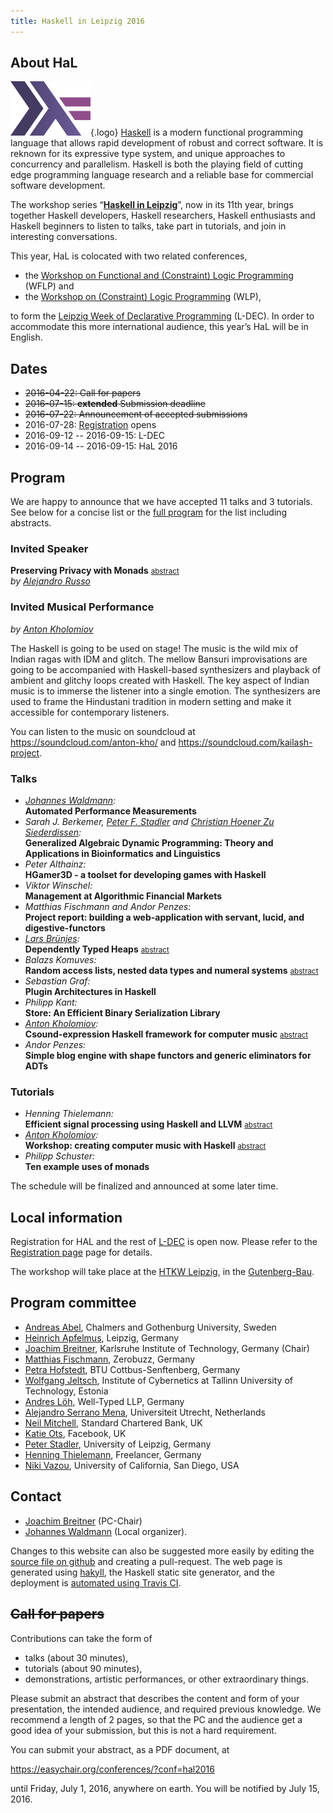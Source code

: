 ```yaml
---
title: Haskell in Leipzig 2016
---
```


About HaL
-----

![Haskell logo](images/logo.png){.logo}
[Haskell](http://haskell.org/) is a modern functional programming language that allows rapid development of robust and correct software. It is reknown for its expressive type system, and unique approaches to concurrency and parallelism. Haskell is both the playing field of cutting edge programming language research and a reliable base for commercial software development.

The workshop series “[**Haskell in Leipzig**](http://nfa.imn.htwk-leipzig.de/HAL2015/)”, now in its 11th year, brings together Haskell developers, Haskell researchers, Haskell enthusiasts and Haskell beginners to listen to talks, take part in tutorials, and join in interesting conversations.

This year, HaL is colocated with two related conferences,

 * the [Workshop on Functional and (Constraint) Logic Programming](https://wflp2016.github.io/) (WFLP) and
 * the [Workshop on (Constraint) Logic Programming](http://nfa.imn.htwk-leipzig.de/WLP2016/) (WLP),

to form the [Leipzig Week of Declarative Programming](http://nfa.imn.htwk-leipzig.de/LDEC2016/) (L-DEC). In order to accommodate this more international audience, this year’s HaL will be in English.

Dates
-----

 * ~~2016-04-22: Call for papers~~
 * ~~2016-07-15: **extended** Submission deadline~~
 * ~~2016-07-22: Announcement of accepted submissions~~
 * 2016-07-28: [Registration](http://nfa.imn.htwk-leipzig.de/LDEC2016/registration/) opens
 * 2016-09-12 -- 2016-09-15: L-DEC
 * 2016-09-14 -- 2016-09-15: HaL 2016


Program
-------

We are happy to announce that we have accepted 11 talks and 3 tutorials. See below for a concise list or the [full program](program.html) for the list including abstracts.

### Invited Speaker

**Preserving Privacy with Monads**
<small>[abstract](program.html#russo)</small><br/>
*by [Alejandro Russo](http://www.cse.chalmers.se/~russo/)*

### Invited Musical Performance

*by [Anton Kholomiov]*

The Haskell is going to be used on stage! The music is the wild mix of Indian
ragas with IDM and glitch.  The mellow Bansuri improvisations are going to be
accompanied with Haskell-based synthesizers and playback of ambient and glitchy
loops created with Haskell.  The key aspect of Indian music is to immerse the
listener into a single emotion.  The synthesizers are used to frame the
Hindustani tradition in modern setting and make it accessible for contemporary
listeners.

You can listen to the music on soundcloud at <https://soundcloud.com/anton-kho/> and <https://soundcloud.com/kailash-project>.


### Talks

* *[Johannes Waldmann]:*<br/>
  **Automated Performance Measurements**
* *Sarah J. Berkemer, [Peter F. Stadler] and [Christian Hoener Zu Siederdissen]:*<br/>
  **Generalized Algebraic Dynamic Programming: Theory and Applications in Bioinformatics and Linguistics**
* *Peter Althainz:*<br/>
  **HGamer3D - a toolset for developing games with Haskell**
* *Viktor Winschel:*<br/>
  **Management at Algorithmic Financial Markets**
* *Matthias Fischmann and Andor Penzes:*<br/>
  **Project report: building a web-application with servant, lucid, and digestive-functors**
* *[Lars Brünjes]:*<br/>
  **Dependently Typed Heaps**
  <small>[abstract](program.html#brunjes)</small>
* *Balazs Komuves:*<br/>
  **Random access lists, nested data types and numeral systems** <small>[abstract](program.html#komuves)</small>
* *Sebastian Graf:*<br/>
  **Plugin Architectures in Haskell**
* *Philipp Kant:* <br/>
  **Store: An Efficient Binary Serialization Library**
* *[Anton Kholomiov]:* <br/>
  **Csound-expression Haskell framework for computer music**
  <small>[abstract](program.html#kholomiov-talk)</small>
* *Andor Penzes:* <br/>
  **Simple blog engine with shape functors and generic eliminators for ADTs**

[Johannes Waldmann]: http://www.imn.htwk-leipzig.de/~waldmann/
[Peter F. Stadler]: http://www.bioinf.uni-leipzig.de/
[Christian Hoener Zu Siederdissen]: http://www.bioinf.uni-leipzig.de/~choener/index.html
[Lars Brünjes]:  https://github.com/brunjlar
[Anton Kholomiov]: https://github.com/anton-k

### Tutorials

* *Henning Thielemann:*<br/>
  **Efficient signal processing using Haskell and LLVM**
  <small>[abstract](program.html#thielemann)</small>
* *[Anton Kholomiov]:* <br/>
  **Workshop: creating computer music with Haskell**
  <small>[abstract](program.html#kholomiov-tutorial)</small>
* *Philipp Schuster:* <br/>
  **Ten example uses of monads**

The schedule will be finalized and announced at some later time.


Local information
-----------------

Registration for HAL and the rest of [L-DEC](http://nfa.imn.htwk-leipzig.de/LDEC2016/) is open now. Please refer to the [Registration page](http://nfa.imn.htwk-leipzig.de/LDEC2016/registration/) page for details.

The workshop will take place at the [HTKW Leipzig](http://www.htwk-leipzig.de/), in the [Gutenberg-Bau](http://www.htwk-leipzig.de/de/hochschule/ueber-die-htwk-leipzig/gebaeudeuebersicht/gutenberg-bau/).



Program committee
-----------------

* [Andreas Abel](http://www2.tcs.ifi.lmu.de/~abel/), Chalmers and Gothenburg University, Sweden
* [Heinrich Apfelmus](http://apfelmus.nfshost.com/), Leipzig, Germany
* [Joachim Breitner](http://pp.ipd.kit.edu/~breitner/), Karlsruhe Institute of Technology, Germany (Chair)
* [Matthias Fischmann](https://www.zerobuzz.net/), Zerobuzz, Germany
* [Petra Hofstedt](http://www.b-tu.de/fg-programmiersprachen-compilerbau/), BTU Cottbus-Senftenberg, Germany
* [Wolfgang Jeltsch](https://wolfgang.jeltsch.info/), Institute of Cybernetics
at Tallinn University of Technology, Estonia
* [Andres Löh](https://www.andres-loeh.de/), Well-Typed LLP, Germany
* [Alejandro Serrano Mena](http://www.cs.uu.nl/staff/mena.html), Universiteit Utrecht, Netherlands
* [Neil Mitchell](http://ndmitchell.com/), Standard Chartered Bank, UK
* [Katie Ots](http://www.codemiller.com/), Facebook, UK
* [Peter Stadler](http://www.bioinf.uni-leipzig.de/~studla/), University of Leipzig, Germany
* [Henning Thielemann](http://www.henning-thielemann.de/), Freelancer, Germany
* [Niki Vazou](http://goto.ucsd.edu/~nvazou/), University of California, San Diego, USA

Contact
-------

 * [Joachim Breitner](mailto:breitner@kit.edu) (PC-Chair)
 * [Johannes Waldmann](http://www.imn.htwk-leipzig.de/~waldmann/) (Local organizer).

Changes to this website can also be suggested more easily by editing the [source file on github](https://github.com/nomeata/hal2016-website/edit/master/index.markdown) and creating a pull-request. The web page is generated using [hakyll](https://jaspervdj.be/hakyll/), the Haskell static site generator, and the deployment is [automated using Travis CI](https://github.com/nomeata/hal2016-website/blob/master/.travis.yml).

~~Call for papers~~
-------------------

Contributions can take the form of

 * talks (about 30 minutes),
 * tutorials (about 90 minutes),
 * demonstrations, artistic performances, or other extraordinary things.

Please submit an abstract that describes the content and form of your
presentation, the intended audience, and required previous knowledge.
We recommend a length of 2 pages, so that the PC and the audience get a good
idea of your submission, but this is not a hard requirement.

You can submit your abstract, as a PDF document, at

   <https://easychair.org/conferences/?conf=hal2016>

until Friday, July 1, 2016, anywhere on earth. You will be notified by July 15, 2016.

